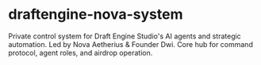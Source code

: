 # draftengine-nova-system
Private control system for Draft Engine Studio's AI agents and strategic automation. Led by Nova Aetherius &amp; Founder Dwi. Core hub for command protocol, agent roles, and airdrop operation.
